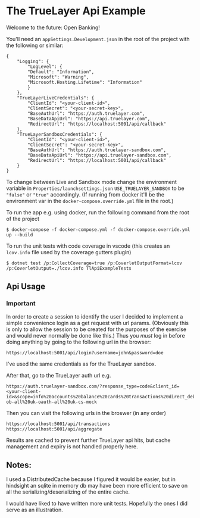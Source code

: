 # The TrueLayer Api Example

Welcome to the future: Open Banking!

You'll need an `appSettings.Development.json` in the root of the project with the following or similar:

    {
        "Logging": {
            "LogLevel": {
            "Default": "Information",
            "Microsoft": "Warning",
            "Microsoft.Hosting.Lifetime": "Information"
            }
        },
        "TrueLayerLiveCredentials": {
            "ClientId": "<your-client-id>",
            "ClientSecret": "<your-secret-key>",
            "BaseAuthUrl": "https://auth.truelayer.com",
            "BaseDataApiUrl": "https://api.truelayer.com",
            "RedirectUrl": "https://localhost:5001/api/callback"
        },
        "TrueLayerSandboxCredentials": {
            "ClientId": "<your-client-id>",
            "ClientSecret": "<your-secret-key>",
            "BaseAuthUrl": "https://auth.truelayer-sandbox.com",
            "BaseDataApiUrl": "https://api.truelayer-sandbox.com",
            "RedirectUrl": "https://localhost:5001/api/callback"
        }
    }

To change between Live and Sandbox mode change the environment variable in `Properties/launchsettings.json` `USE_TRUELAYER_SANDBOX` to be `"false"` or `"true"` accordingly. (If running from docker it'll be the environment var in the `docker-compose.override.yml` file in the root.)

To run the app e.g. using docker, run the following command from the root of the project

    $ docker-compose -f docker-compose.yml -f docker-compose.override.yml up --build

To run the unit tests with code coverage in vscode (this creates an `lcov.info` file used by the coverage gutters plugin)

    $ dotnet test /p:CollectCoverage=true /p:CoverletOutputFormat=lcov /p:CoverletOutput=./lcov.info TlApiExampleTests

## Api Usage

### Important

In order to create a session to identify the user I decided to implement a simple convenience login as a get request with url params. (Obviously this is only to allow the session to be created for the purposes of the exercise and would never normally be done like this.) Thus you _must_ log in before doing anything by going to the following url in the browser:

    https://localhost:5001/api/login?username=john&password=doe

I've used the same credentials as for the TrueLayer sandbox.

After that, go to the TrueLayer auth url e.g.

    https://auth.truelayer-sandbox.com/?response_type=code&client_id=<your-client-id>&scope=info%20accounts%20balance%20cards%20transactions%20direct_debits%20standing_orders%20offline_access&redirect_uri=https://localhost:5001/api/callback&providers=uk-ob-all%20uk-oauth-all%20uk-cs-mock

Then you can visit the following urls in the broswer (in any order)

    https://localhost:5001/api/transactions
    https://localhost:5001/api/aggregate

Results are cached to prevent further TrueLayer api hits, but cache management and expiry is not handled properly here.

## Notes:

I used a DistributedCache because I figured it would be easier, but in hindsight an sqlite in memory db may have been more efficient to save on all the serializing/deserializing of the entire cache.

I would have liked to have written more unit tests. Hopefully the ones I did serve as an illustration.
